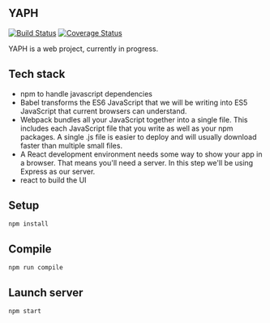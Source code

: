 YAPH
---

[![Build Status](https://travis-ci.org/tinvernizzi/Yaph.svg?branch=master)](https://travis-ci.org/tinvernizzi/Yaph)
[![Coverage Status](https://coveralls.io/repos/github/tinvernizzi/Yaph/badge.svg?branch=master)](https://coveralls.io/github/tinvernizzi/Yaph?branch=master)

YAPH is a web project, currently in progress.


Tech stack
---
* npm to handle javascript dependencies
* Babel transforms the ES6 JavaScript that we will be writing into ES5 JavaScript that current browsers can understand.
* Webpack bundles all your JavaScript together into a single file. This includes each JavaScript file that you write as well as your npm packages. A single .js file is easier to deploy and will usually download faster than multiple small files.
* A React development environment needs some way to show your app in a browser. That means you'll need a server. In this step we'll be using Express as our server.
* react to build the UI

Setup
---

```
npm install
```



Compile
---

```
npm run compile
```

Launch server
---

```
npm start
```
